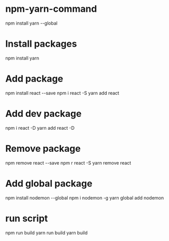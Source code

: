 # npm-yarn-command

npm install yarn --global

# Install packages
npm install
yarn

# Add package
npm install react --save
npm i react -S
yarn add react

# Add dev package
npm i react -D
yarn add react -D

# Remove package
npm remove react --save
npm r react -S
yarn remove react

# Add global package
npm install nodemon --global
npm i nodemon -g
yarn global add nodemon

# run script
npm run build
yarn run build
yarn build
